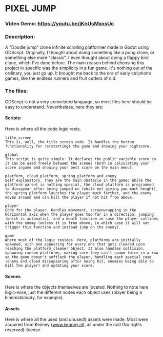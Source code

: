 # PIXEL JUMP
### Video Demo: https://youtu.be/jKnUsMxosUc
### Description:
A "Doodle jump" clone infinite scrolling platformer made in Godot using GDScript.
Originally, I thought about doing something like a pong clone, or something else more "classic". I even thought about doing a flappy bird clone, which I've done before. The main reason behind choosing this project in specific was the simplicity in a fun game. It's nothing out of the ordinary, you just go up. It brought me back to the era of early cellphone games, like the endless runners and fruit cutters of old.

### The files:
GDScript is not a very convoluted language, so most files here should be easy to understand. Nevertheless, here they are:

#### Scripts:
Here is where all the code logic rests.

    title_screen
    This is, well, the title screen code. It handles the button functionality for re(starting) the game and showing your highscore.

    global
    This script is quite simple: It declares the public variable score so it can be used freely between the scenes (both in calculating your score ingame and showing your best score on the main menu).

    platform, cloud_platform, spring_platform and enemy
    Self explanatory. They are the main obstacle in the game: While the platform parent is nothing special, the cloud platform is programmed to dissapear after being jumped on (while not giving you much height), the spring platform launches the player much farther, and the enemy moves around and can kill the player if not hit from above.

    player
    Code for the player. Handles movement, screenwrapping in the horizontal axis when the player goes too far in a direction, jumping (which is automatic), and a death function in case the player collides with the enemy (unless it is from above, in which case it will not trigger this function and instead jump on the enemy).

    game
    Where most of the logic resides. Here, platforms are initially spawned, with one appearing for every one that gets cleared upon reaching the platform_cleaner object. It also handles collision, spawning random platforms, making sure they can't spawn twice in a row so the game doesn't softlock the player, handling each special case (enemy and cloud dissapearing after being hit, enemies being able to kill the player) and updating your score.

#### Scenes
Here is where the objects themselves are located. Nothing to note here logic-wise, just the different nodes each object uses (player being a kinematicbody, for example).

#### Assets
Here is where all the used (and unused!) assets were made. Most were acquired from Kenney (www.kenney.nl), all under the cc0 (No rights reserved) license.